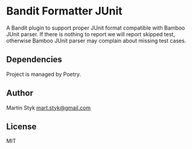 # Bandit Formatter JUnit

A Bandit plugin to support proper JUnit format compatible with Bamboo JUnit parser.
If there is nothing to report we will report skipped test, 
otherwise Bamboo JUnit parser may complain about missing test cases.

## Dependencies
Project is managed by Poetry.

## Author
Martin Styk <mart.styk@gmail.com>


## License
MIT